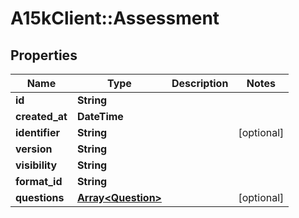 # A15kClient::Assessment

## Properties
Name | Type | Description | Notes
------------ | ------------- | ------------- | -------------
**id** | **String** |  | 
**created_at** | **DateTime** |  | 
**identifier** | **String** |  | [optional] 
**version** | **String** |  | 
**visibility** | **String** |  | 
**format_id** | **String** |  | 
**questions** | [**Array&lt;Question&gt;**](Question.md) |  | [optional] 


